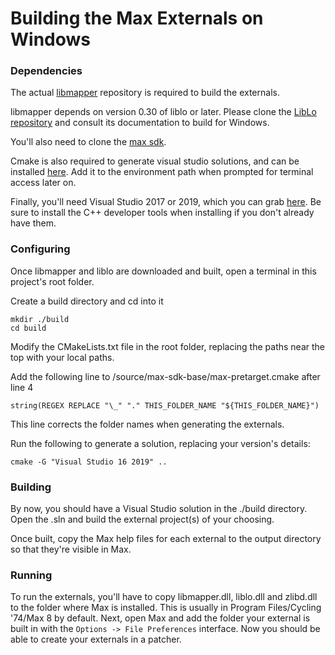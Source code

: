 # Building the Max Externals on Windows

### Dependencies

The actual [libmapper][libmapper] repository is required to build the externals.

[libmapper]: https://github.com/libmapper/libmapper

libmapper depends on version 0.30 of liblo or later.
Please clone the [LibLo repository][liblo] and consult its documentation to build for Windows.

[liblo]: https://github.com/radarsat1/liblo

You'll also need to clone the [max sdk][max-sdk].

[max-sdk]: https://github.com/Cycling74/max-sdk

Cmake is also required to generate visual studio solutions, and can be installed [here][cmake]. Add it to the environment path when prompted for terminal access later on.

[cmake]: https://cmake.org/download/

Finally, you'll need Visual Studio 2017 or 2019, which you can grab [here][visual_studio]. Be sure to install the C++ developer tools when installing if you don't already have them.

[visual_studio]: https://visualstudio.microsoft.com/vs/

### Configuring

Once libmapper and liblo are downloaded and built, open a terminal in this project's root folder.

Create a build directory and cd into it

    mkdir ./build
    cd build

Modify the CMakeLists.txt file in the root folder, replacing the paths near the top with your local paths.

Add the following line to <your-max-sdk-root>/source/max-sdk-base/max-pretarget.cmake after line 4

    string(REGEX REPLACE "\_" "." THIS_FOLDER_NAME "${THIS_FOLDER_NAME}")

This line corrects the folder names when generating the externals.

Run the following to generate a solution, replacing your version's details:

    cmake -G "Visual Studio 16 2019" ..

### Building

By now, you should have a Visual Studio solution in the ./build directory. Open the .sln and build the external project(s) of your choosing.

Once built, copy the Max help files for each external to the output directory so that they're visible in Max. 

### Running

To run the externals, you'll have to copy libmapper.dll, liblo.dll and zlibd.dll to the folder where Max is installed. This is usually in Program Files/Cycling '74/Max 8 by default.
Next, open Max and add the folder your external is built in with the `Options -> File Preferences` interface. Now you should be able to create your externals in a patcher.
